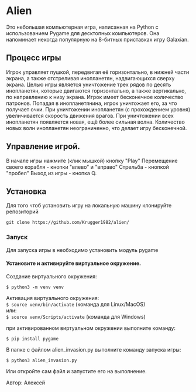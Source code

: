 # Alien


Это небольшая компьютерная игра, написанная на Python с использованием Pygame для десктопных компьютеров.
Она напоминает некогда популярную на 8-битных приставках игру Galaxian.

## Процесс игры
Игрок управляет пушкой, передвигая её горизонтально, в нижней части экрана, а также отстреливая инопланетян, надвигающихся сверху экрана.
Целью игры является уничтожение трех рядов по десять инопланетян, которые двигаются горизонтально, а также вертикально, по направлению к низу экрана.
Игрок имеет бесконечное количество патронов.
Попадая в инопланетянина, игрок уничтожает его, за что получает очки.
При уничтожении инопланетян (с прохождением уровня) увеличивается скорость движения врагов.
При уничтожении всех инопланетян появляется новая, ещё более сильная волна. 
Количество новых волн инопланетян неограниченно, что делает игру бесконечной.

## Управление игрой.
В начале игры нажмите (клик мышкой) кнопку "Play"
Перемещение своего корабля - кнопки "влево" и "вправо"
Стрельба - кнопкой "пробел"
Выход из игры - кнопка Q.

## Установка

Для того чтоб установить игру на локальную машину клонируйте репозиторий  
```
git clone https://github.com/Krugger1982/alien/
```

### Запуск

Для запуска игры в необходимо установить модуль pygame 

#### Установите и активируйте виртуальное окружение.  

Cоздание виртуального окружения:  
```
$ python3 -m venv venv
```

Активация виртуального окружения:  
```$ source venv/bin/activate``` (команда для Linux/MacOS)  
или:  
```$ source venv/Scripts/activate``` (команда для Windows)  

при активированном виртуальном окружении выполните команду:  

```$ pip install pygame ```

В папке с файлом alien_invasion.py выполните команду запуска игры:  

```$ python3 alien_invasion.py ```  

Или откройте сам файл и запустите его на выполнение.

Автор:
Алексей
